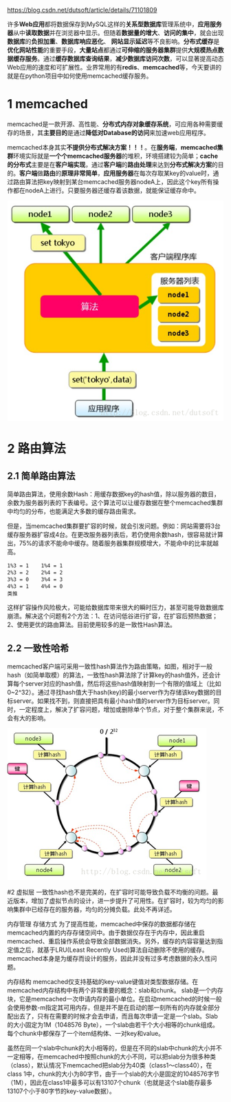 https://blog.csdn.net/dutsoft/article/details/71101809

许多**Web应用**都将数据保存到MySQL这样的**关系型数据库**管理系统中，**应用服务器**从中**读取数据**并在浏览器中显示。但随着**数据量的增大**、**访问的集中**，就会出现**数据库**的**负担加重**、**数据库响应恶化**、 **网站显示延迟**等不良影响。**分布式缓存**是**优化网站性能**的重要手段，**大量站点**都通过**可伸缩的服务器集群**提供**大规模热点数据缓存服务**。通过**缓存数据库查询结果**，**减少数据库访问次数**，可以显著提高动态Web应用的速度和可扩展性。业界常用的有**redis**、**memcached**等，今天要讲的就是在python项目中如何使用memcached缓存服务。

# 1 memcached

memcached是一款开源、高性能、**分布式内存对象缓存系统**，可应用各种需要缓存的场景，其**主要目的**是通过**降低对Database的访问**来加速web应用程序。 

memcached本身其实**不提供分布式解决方案！！！**。在**服务端**，**memcached集群**环境实际就是**一个个memcached服务器**的堆积，环境搭建较为简单；**cache的分布式**主要是在**客户端实现**，通过**客户端**的**路由处理**来达到**分布式解决方案**的目的。**客户端**做**路由**的**原理非常简单**，**应用服务器**在每次存取某key的value时，通过路由算法把key映射到某台memcached服务器nodeA上，因此这个key所有操作都在nodeA上进行。只要服务器还缓存着该数据，就能保证缓存命中。 

![config](./images/1.png)

# 2 路由算法

## 2.1 简单路由算法

简单路由算法，使用余数Hash：用缓存数据key的hash值，除以服务器的数目，余数为服务器列表的下表编号。这个算法可以让缓存数据在整个memcached集群中均匀的分布，也能满足大多数的缓存路由需求。 

但是，当memcached集群要扩容的时候，就会引发问题。例如：网站需要将3台缓存服务器扩容成4台。在更改服务器列表后，若仍使用余数hash，很容易就计算出，75%的请求不能命中缓存。随着服务器集群规模增大，不能命中的比率就越高。

```
1%3 = 1    1%4 = 1
2%3 = 2    2%4 = 2
3%3 = 0    3%4 = 3
4%3 = 1    4%4 = 0
类推
```

这样扩容操作风险极大，可能给数据库带来很大的瞬时压力，甚至可能导致数据库崩溃。解决这个问题有2个方法：1、在访问低谷进行扩容，在扩容后预热数据；2、使用更优的路由算法。目前使用较多的是一致性Hash算法。

## 2.2 一致性哈希

memcached客户端可采用一致性hash算法作为路由策略，如图，相对于一般hash（如简单取模）的算法，一致性hash算法除了计算key的hash值外，还会计算每个server对应的hash值，然后将这些hash值映射到一个有限的值域上（比如0~2^32）。通过寻找hash值大于hash(key)的最小server作为存储该key数据的目标server。如果找不到，则直接把具有最小hash值的server作为目标server。同时，一定程度上，解决了扩容问题，增加或删除单个节点，对于整个集群来说，不会有大的影响。

![config](./images/2.png)

#2 虚拟层
一致性hash也不是完美的，在扩容时可能导致负载不均衡的问题。最近版本，增加了虚拟节点的设计，进一步提升了可用性。在扩容时，较为均匀的影响集群中已经存在的服务器，均匀的分摊负载。此处不再详述。

内存管理
存储方式
为了提高性能，memcached中保存的数据都存储在memcached内置的内存存储空间中。由于数据仅存在于内存中，因此重启memcached、重启操作系统会导致全部数据消失。另外，缓存的内容容量达到指定值之后，就基于LRU(Least Recently Used)算法自动删除不使用的缓存。memcached本身是为缓存而设计的服务，因此并没有过多考虑数据的永久性问题。

内存结构
memcached仅支持基础的key-value键值对类型数据存储。在memcached内存结构中有两个非常重要的概念：slab和chunk。 
slab是一个内存块，它是memcached一次申请内存的最小单位。在启动memcached的时候一般会使用参数-m指定其可用内存，但是并不是在启动的那一刻所有的内存就全部分配出去了，只有在需要的时候才会去申请，而且每次申请一定是一个slab。Slab的大小固定为1M（1048576 Byte），一个slab由若干个大小相等的chunk组成。每个chunk中都保存了一个item结构体、一对key和value。

虽然在同一个slab中chunk的大小相等的，但是在不同的slab中chunk的大小并不一定相等，在memcached中按照chunk的大小不同，可以把slab分为很多种类（class），默认情况下memcached把slab分为40类（class1～class40），在class 1中，chunk的大小为80字节，由于一个slab的大小是固定的1048576字节（1M），因此在class1中最多可以有13107个chunk（也就是这个slab能存最多13107个小于80字节的key-value数据）。 


